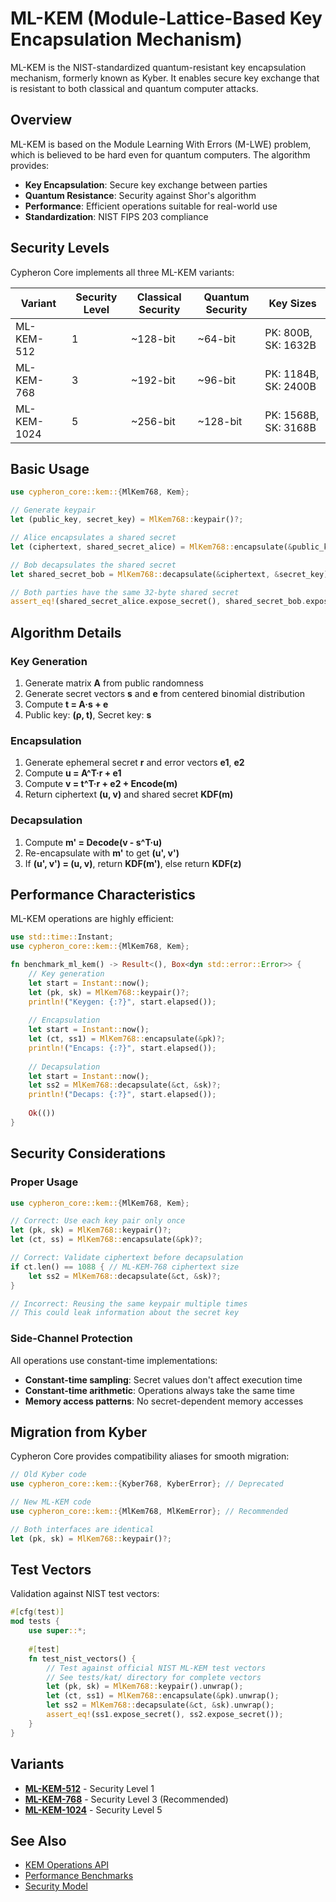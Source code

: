 # ML-KEM (Module-Lattice-Based Key Encapsulation Mechanism)

ML-KEM is the NIST-standardized quantum-resistant key encapsulation mechanism, formerly known as Kyber. It enables secure key exchange that is resistant to both classical and quantum computer attacks.

## Overview

ML-KEM is based on the Module Learning With Errors (M-LWE) problem, which is believed to be hard even for quantum computers. The algorithm provides:

- **Key Encapsulation**: Secure key exchange between parties
- **Quantum Resistance**: Security against Shor's algorithm
- **Performance**: Efficient operations suitable for real-world use
- **Standardization**: NIST FIPS 203 compliance

## Security Levels

Cypheron Core implements all three ML-KEM variants:

| Variant | Security Level | Classical Security | Quantum Security | Key Sizes |
|---------|---------------|-------------------|------------------|-----------|
| ML-KEM-512 | 1 | ~128-bit | ~64-bit | PK: 800B, SK: 1632B |
| ML-KEM-768 | 3 | ~192-bit | ~96-bit | PK: 1184B, SK: 2400B |
| ML-KEM-1024 | 5 | ~256-bit | ~128-bit | PK: 1568B, SK: 3168B |

## Basic Usage

```rust
use cypheron_core::kem::{MlKem768, Kem};

// Generate keypair
let (public_key, secret_key) = MlKem768::keypair()?;

// Alice encapsulates a shared secret
let (ciphertext, shared_secret_alice) = MlKem768::encapsulate(&public_key)?;

// Bob decapsulates the shared secret
let shared_secret_bob = MlKem768::decapsulate(&ciphertext, &secret_key)?;

// Both parties have the same 32-byte shared secret
assert_eq!(shared_secret_alice.expose_secret(), shared_secret_bob.expose_secret());
```

## Algorithm Details

### Key Generation

1. Generate matrix **A** from public randomness
2. Generate secret vectors **s** and **e** from centered binomial distribution
3. Compute **t = A·s + e**
4. Public key: **(ρ, t)**, Secret key: **s**

### Encapsulation

1. Generate ephemeral secret **r** and error vectors **e1**, **e2**
2. Compute **u = A^T·r + e1**
3. Compute **v = t^T·r + e2 + Encode(m)**
4. Return ciphertext **(u, v)** and shared secret **KDF(m)**

### Decapsulation

1. Compute **m' = Decode(v - s^T·u)**
2. Re-encapsulate with **m'** to get **(u', v')**
3. If **(u', v') = (u, v)**, return **KDF(m')**, else return **KDF(z)**

## Performance Characteristics

ML-KEM operations are highly efficient:

```rust
use std::time::Instant;
use cypheron_core::kem::{MlKem768, Kem};

fn benchmark_ml_kem() -> Result<(), Box<dyn std::error::Error>> {
    // Key generation
    let start = Instant::now();
    let (pk, sk) = MlKem768::keypair()?;
    println!("Keygen: {:?}", start.elapsed());
    
    // Encapsulation  
    let start = Instant::now();
    let (ct, ss1) = MlKem768::encapsulate(&pk)?;
    println!("Encaps: {:?}", start.elapsed());
    
    // Decapsulation
    let start = Instant::now();
    let ss2 = MlKem768::decapsulate(&ct, &sk)?;
    println!("Decaps: {:?}", start.elapsed());
    
    Ok(())
}
```

## Security Considerations

### Proper Usage

```rust
use cypheron_core::kem::{MlKem768, Kem};

// Correct: Use each key pair only once
let (pk, sk) = MlKem768::keypair()?;
let (ct, ss) = MlKem768::encapsulate(&pk)?;

// Correct: Validate ciphertext before decapsulation
if ct.len() == 1088 { // ML-KEM-768 ciphertext size
    let ss2 = MlKem768::decapsulate(&ct, &sk)?;
}

// Incorrect: Reusing the same keypair multiple times
// This could leak information about the secret key
```

### Side-Channel Protection

All operations use constant-time implementations:

- **Constant-time sampling**: Secret values don't affect execution time
- **Constant-time arithmetic**: Operations always take the same time
- **Memory access patterns**: No secret-dependent memory accesses

## Migration from Kyber

Cypheron Core provides compatibility aliases for smooth migration:

```rust
// Old Kyber code
use cypheron_core::kem::{Kyber768, KyberError}; // Deprecated

// New ML-KEM code  
use cypheron_core::kem::{MlKem768, MlKemError}; // Recommended

// Both interfaces are identical
let (pk, sk) = MlKem768::keypair()?;
```

## Test Vectors

Validation against NIST test vectors:

```rust
#[cfg(test)]
mod tests {
    use super::*;
    
    #[test]
    fn test_nist_vectors() {
        // Test against official NIST ML-KEM test vectors
        // See tests/kat/ directory for complete vectors
        let (pk, sk) = MlKem768::keypair().unwrap();
        let (ct, ss1) = MlKem768::encapsulate(&pk).unwrap();
        let ss2 = MlKem768::decapsulate(&ct, &sk).unwrap();
        assert_eq!(ss1.expose_secret(), ss2.expose_secret());
    }
}
```

## Variants

- **[ML-KEM-512](ml-kem/ml-kem-512.md)** - Security Level 1
- **[ML-KEM-768](ml-kem/ml-kem-768.md)** - Security Level 3 (Recommended)  
- **[ML-KEM-1024](ml-kem/ml-kem-1024.md)** - Security Level 5

## See Also

- [KEM Operations API](../api/kem.md)
- [Performance Benchmarks](../performance/benchmarks.md)
- [Security Model](../security/model.md)